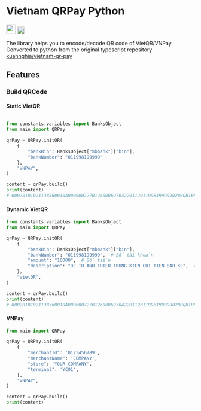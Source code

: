 # Vietnam QRPay Python

<img src="https://raw.githubusercontent.com/monodyle/vnqrpay/main/.github/vietqr.png" height="25" /> <img src="https://raw.githubusercontent.com/monodyle/vnqrpay/main/.github/vnpay.png" height="19" />

The library helps you to encode/decode QR code of VietQR/VNPay. Converted to python from the original typescript repository [xuannghia/vietnam-qr-pay]

[xuannghia/vietnam-qr-pay]: https://github.com/xuannghia/vietnam-qr-pay/

## Features

### Build QRCode

#### Static VietQR

```python

from constants.variables import BanksObject
from main import QRPay

qrPay = QRPay.initQR(
    {
        "bankBin": BanksObject["mbbank"]["bin"],
        "bankNumber": "011998199999"
    },
    "VNPAY",
)

content = qrPay.build()
print(content)
# 00020101021138560010A0000007270126000697042201120119981999990208QRIBFTTA53037045802VN630401C5
```

#### Dynamic VietQR

```python
from constants.variables import BanksObject
from main import QRPay

qrPay = QRPay.initQR(
    {
        "bankBin": BanksObject["mbbank"]["bin"],
        "bankNumber": "011998199999",  # Số tài khoản
        "amount": "10000",  # Số tiền
        "description": "DE TU ANH THIEU TRUNG KIEN GUI TIEN BAO KE",  # Nội dung chuyển tiền
    },
    "VietQR",
)

content = qrPay.build()
print(content)
# 00020101021138560010A0000007270126000697042201120119981999990208QRIBFTTA53037045405100005802VN62460842DE TU ANH THIEU TRUNG KIEN GUI TIEN BAO KE63043641

```

#### VNPay

```python
from main import QRPay

qrPay = QRPay.initQR(
    {
        "merchantId": '0123456789',
        "merchantName": 'COMPANY',
        "store": 'YOUR COMPANY',
        "terminal": 'YC01',
    },
    "VNPAY",
)

content = qrPay.build()
print(content)
```
